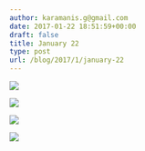 ```yaml
---
author: karamanis.g@gmail.com
date: 2017-01-22 18:51:59+00:00
draft: false
title: January 22
type: post
url: /blog/2017/1/january-22
---
```




  
   ![](https://images.squarespace-cdn.com/content/v1/4f3f61bae4b063b909445965/1485110763156-RZF3PH4ZJCQFQ5FB1IQX/ke17ZwdGBToddI8pDm48kJUlZr2Ql5GtSKWrQpjur5t7gQa3H78H3Y0txjaiv_0fDoOvxcdMmMKkDsyUqMSsMWxHk725yiiHCCLfrh8O1z5QPOohDIaIeljMHgDF5CVlOqpeNLcJ80NK65_fV7S1UfNdxJhjhuaNor070w_QAc94zjGLGXCa1tSmDVMXf8RUVhMJRmnnhuU1v2M8fLFyJw/20170122-DSCF4633.jpg?format=original)

  

  
   ![](https://images.squarespace-cdn.com/content/v1/4f3f61bae4b063b909445965/1485110761417-HLL5I0HPFO1ZE103LRDD/ke17ZwdGBToddI8pDm48kFWxnDtCdRm2WA9rXcwtIYR7gQa3H78H3Y0txjaiv_0fDoOvxcdMmMKkDsyUqMSsMWxHk725yiiHCCLfrh8O1z5QPOohDIaIeljMHgDF5CVlOqpeNLcJ80NK65_fV7S1UcTSrQkGwCGRqSxozz07hWZrYGYYH8sg4qn8Lpf9k1pYMHPsat2_S1jaQY3SwdyaXg/20170122-DSCF4640.jpg?format=original)

  

  
   ![](https://images.squarespace-cdn.com/content/v1/4f3f61bae4b063b909445965/1485110762989-TOUVVG2HWZ90O44UB6I4/ke17ZwdGBToddI8pDm48kAvdkb3CNuXChRgEIzwpKrAUqsxRUqqbr1mOJYKfIPR7LoDQ9mXPOjoJoqy81S2I8PaoYXhp6HxIwZIk7-Mi3Tsic-L2IOPH3Dwrhl-Ne3Z2CHkir-BWnn8JnIyn7v-fE5S1T7ENgwaqkmWtynw5yGzvOzbI-NzUQK-lrlmb-Qyr/20170122-IMG_0520.jpg?format=original)

  

  
   ![](https://images.squarespace-cdn.com/content/v1/4f3f61bae4b063b909445965/1485110776620-AOE7OJLNHJDB1J75JJV7/ke17ZwdGBToddI8pDm48kLb_FAwMlYAOU2qaddfMI0dZw-zPPgdn4jUwVcJE1ZvWEtT5uBSRWt4vQZAgTJucoTqqXjS3CfNDSuuf31e0tVG6vIp2Zwtz4Nc4LUfCeE54Sd0PH79Zf8yu80iYY76T4GQ6l2WM7tn7mqHTODzkmeM/output.GIF?format=original)

  


